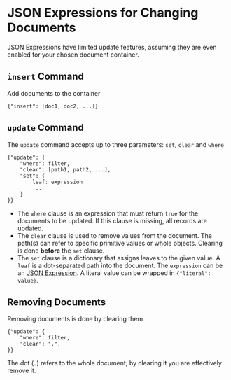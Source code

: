 JSON Expressions for Changing Documents  
=======================================

JSON Expressions have limited update features, assuming they are even enabled for your chosen document container.

`insert` Command
----------------

Add documents to the container

	{"insert": [doc1, doc2, ...]}


`update` Command
----------------

The `update` command accepts up to three parameters: `set`, `clear` and `where`

	{"update": {
		"where": filter,
		"clear": [path1, path2, ...],
		"set": {
			leaf: expression
			...
		}
	}}

* The `where` clause is an expression that must return `true` for the documents to be updated. If this clause is missing, all records are updated.
* The `clear` clause is used to remove values from the document. The path(s) can refer to specific primitive values or whole objects. Clearing is done **before** the `set` clause.
* The `set` clause is a dictionary that assigns leaves to the given value. A `leaf` is a dot-separated path into the document. The `expression` can be an [JSON Expression](jx_expressions.md). A literal value can be wrapped in `{"literal": value}`.


Removing Documents
------------------

Removing documents is done by clearing them

	{"update": {
		"where": filter,
		"clear": ".",
	}}

The dot (`.`) refers to the whole document; by clearing it you are effectively remove it.

